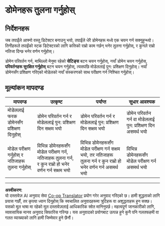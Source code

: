 <!--
CO_OP_TRANSLATOR_METADATA:
{
  "original_hash": "d93ee76fac4c2199973689ecd05baaf9",
  "translation_date": "2025-08-27T10:05:36+00:00",
  "source_file": "5-retail/lessons/1-train-stock-detector/assignment.md",
  "language_code": "ne"
}
-->
# डोमेनहरू तुलना गर्नुहोस्

## निर्देशनहरू

जब तपाईंले आफ्नो वस्तु डिटेक्टर बनाउनु भयो, तपाईंले धेरै डोमेनहरू मध्ये एक चयन गर्न सक्नुहुन्थ्यो। तिनीहरूले तपाईंको स्टक डिटेक्टरको लागि कत्तिको राम्रो काम गर्छन् भनेर तुलना गर्नुहोस्, र कुनले राम्रो नतिजा दिन्छ भनेर वर्णन गर्नुहोस्।

डोमेन परिवर्तन गर्न, माथिल्लो मेनुमा रहेको **सेटिङ्स** बटन चयन गर्नुहोस्, नयाँ डोमेन चयन गर्नुहोस्, **परिवर्तनहरू सुरक्षित गर्नुहोस्** बटन चयन गर्नुहोस्, त्यसपछि मोडेललाई पुन: प्रशिक्षण दिनुहोस्। नयाँ डोमेनसँग प्रशिक्षण गरिएको मोडेलको नयाँ संस्करणको साथ परीक्षण गर्न निश्चित गर्नुहोस्।

## मूल्यांकन मापदण्ड

| मापदण्ड | उत्कृष्ट | पर्याप्त | सुधार आवश्यक |
| -------- | --------- | -------- | ----------------- |
| मोडेललाई फरक डोमेनसँग प्रशिक्षण दिनुहोस् | डोमेन परिवर्तन गर्न र मोडेललाई पुन: प्रशिक्षण दिन सक्षम भयो | डोमेन परिवर्तन गर्न र मोडेललाई पुन: प्रशिक्षण दिन सक्षम भयो | डोमेन परिवर्तन गर्न वा मोडेललाई पुन: प्रशिक्षण दिन असमर्थ भयो |
| मोडेल परीक्षण गर्नुहोस् र नतिजाहरू तुलना गर्नुहोस् | विभिन्न डोमेनहरूसँग मोडेल परीक्षण गर्न, नतिजाहरू तुलना गर्न, र कुन राम्रो हो भनेर वर्णन गर्न सक्षम भयो | विभिन्न डोमेनहरूसँग मोडेल परीक्षण गर्न सक्षम भयो, तर नतिजाहरू तुलना गर्न र कुन राम्रो हो भनेर वर्णन गर्न असमर्थ भयो | विभिन्न डोमेनहरूसँग मोडेल परीक्षण गर्न असमर्थ भयो |

---

**अस्वीकरण**:  
यो दस्तावेज़ AI अनुवाद सेवा [Co-op Translator](https://github.com/Azure/co-op-translator) प्रयोग गरेर अनुवाद गरिएको छ। हामी शुद्धताको लागि प्रयास गर्छौं, तर कृपया ध्यान दिनुहोस् कि स्वचालित अनुवादहरूमा त्रुटिहरू वा अशुद्धताहरू हुन सक्छ। यसको मूल भाषा मा रहेको मूल दस्तावेज़लाई आधिकारिक स्रोत मानिनुपर्छ। महत्वपूर्ण जानकारीको लागि, व्यावसायिक मानव अनुवाद सिफारिस गरिन्छ। यस अनुवादको प्रयोगबाट उत्पन्न हुने कुनै पनि गलतफहमी वा गलत व्याख्याको लागि हामी जिम्मेवार हुने छैनौं।